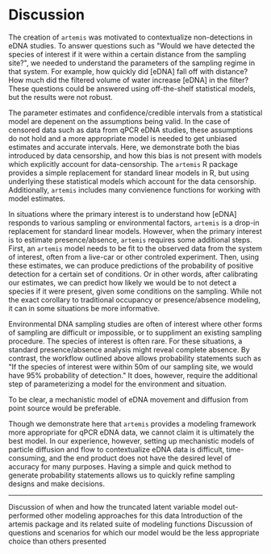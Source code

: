 # Discussion

The creation of `artemis` was motivated to contextualize
non-detections in eDNA studies. To answer questions such as "Would we
have detected the species of interest if it were within a certain
distance from the sampling site?", we needed to understand the
parameters of the sampling regime in that system. For example, how
quickly did [eDNA] fall off with distance? How much did the filtered
volume of water increase [eDNA] in the filter? These questions could
be answered using off-the-shelf statistical models, but the results
were not robust.

The parameter estimates and confidence/credible intervals from a
statistical model are depenent on the assumptions being valid. In the
case of censored data such as data from qPCR eDNA studies, these
assumptions do not hold and a more appropriate model is needed to get
unbiased estimates and accurate intervals. Here, we demonstrate both
the bias introduced by data censorship, and how this bias is not
present with models which explicitly account for data-censorship.
The `artemis` R package provides a simple replacement for standard
linear models in R, but using underlying these statistical models which
account for the data censorship. Additionally, `artemis` includes many
convienence functions for working with model estimates. 

In situations where the primary interest is to understand how [eDNA]
responds to various sampling or environmental factors, `artemis` is a
drop-in replacement for standard linear models. However, when the
primary interest is to estimate presence/absence, `artemis` requires
some additional steps. First, an `artemis` model needs to be fit to
the observed data from the system of interest, often from a live-car
or other controled experiment. Then, using these estimates, we can produce
predictions of the probability of positive detection for a certain set
of conditions. Or in other words, after calibrating our estimates, we
can predict how likely we would be to not detect a species if it were
present, given some conditions on the sampling. While not the exact
corollary to traditional occupancy or presence/absence modeling, it
can in some situations be more informative.

Environmental DNA sampling studies are often of interest where other
forms of sampling are difficult or impossible, or to suppliment an
existing sampling procedure. The species of interest is often
rare. For these situations, a standard presence/absence analysis might
reveal complete absence. By contrast, the workflow outlined above
allows probability statements such as "If the species of interest were
within 50m of our sampling site, we would have 95% probability of
detection." It does, however, require the additional step of
parameterizing a model for the environment and situation. 

To be clear, a mechanistic model of eDNA movement and diffusion from
point source would be preferable. 
<!-- Examples of these models? -->
Though we demonstrate here that
`artemis` provides a modeling framework more appropriate for qPCR eDNA
data, we cannot claim it is ultimately the best model. In our
experience, however, setting up mechanistic models of particle
diffusion and flow to contextualize eDNA data is difficult,
time-consuming, and the end product does not have the desired level of
accuracy for many purposes. Having a simple and quick method to
generate probability statements allows us to quickly refine sampling
designs and make decisions. 


----------------


Discussion of when and how the truncated latent variable model
out-performed other modeling approaches for this data Introduction of
the artemis package and its related suite of modeling functions
Discussion of questions and scenarios for which our model would be the
less appropriate choice than others presented
